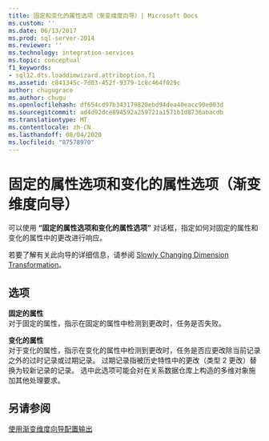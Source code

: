 ```yaml
---
title: 固定和变化的属性选项（渐变维度向导）| Microsoft Docs
ms.custom: ''
ms.date: 06/13/2017
ms.prod: sql-server-2014
ms.reviewer: ''
ms.technology: integration-services
ms.topic: conceptual
f1_keywords:
- sql12.dts.loaddimwizard.attriboption.f1
ms.assetid: c841345c-7d03-452f-9379-1c8c464f029c
author: chugugrace
ms.author: chugu
ms.openlocfilehash: df654cd97b343179828ebd94dea40eacc90e003d
ms.sourcegitcommit: ad4d92dce894592a259721a1571b1d8736abacdb
ms.translationtype: MT
ms.contentlocale: zh-CN
ms.lasthandoff: 08/04/2020
ms.locfileid: "87578970"
---
```

# <a name="fixed-and-changing-attribute-options-slowly-changing-dimension-wizard"></a>固定的属性选项和变化的属性选项（渐变维度向导）
  可以使用 **“固定的属性选项和变化的属性选项”** 对话框，指定如何对固定的属性和变化的属性中的更改进行响应。  
  
 若要了解有关此向导的详细信息，请参阅 [Slowly Changing Dimension Transformation](slowly-changing-dimension-transformation.md)。  
  
## <a name="options"></a>选项  
 **固定的属性**  
 对于固定的属性，指示在固定的属性中检测到更改时，任务是否失败。  
  
 **变化的属性**  
 对于变化的属性，指示在变化的属性中检测到更改时，任务是否应更改除当前记录之外的过时记录或过期记录。 过期记录指被历史特性中的更改（类型 2 更改）替换为较新记录的记录。 选中此选项可能会对在关系数据仓库上构造的多维对象施加其他处理要求。  
  
## <a name="see-also"></a>另请参阅  
 [使用渐变维度向导配置输出](configure-outputs-using-the-slowly-changing-dimension-wizard.md)  
  
  
